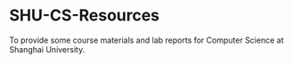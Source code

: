 # SHU-CS-Resources
To provide some course materials and lab reports for Computer Science at Shanghai University.
